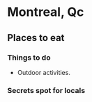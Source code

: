 # Montreal, Qc

## Places to eat

### Things to do
- Outdoor activities.

### Secrets spot for locals
